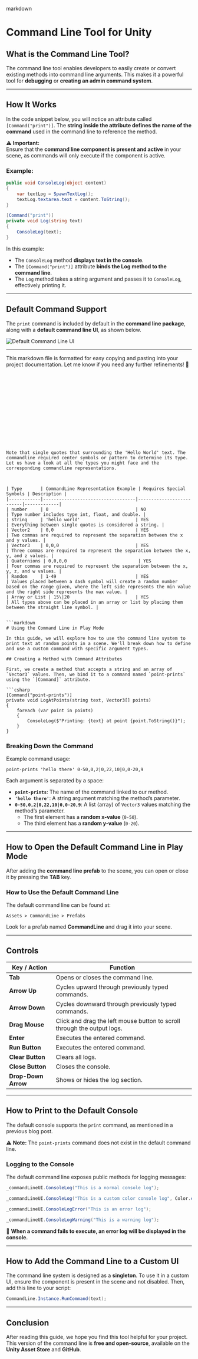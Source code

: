 
markdown
# Command Line Tool for Unity

## What is the Command Line Tool?

The command line tool enables developers to easily create or convert existing methods into command line arguments. This makes it a powerful tool for **debugging** or **creating an admin command system**.

---

## How It Works

In the code snippet below, you will notice an attribute called `[Command("print")]`. The **string inside the attribute defines the name of the command** used in the command line to reference the method.

⚠ **Important:**  
Ensure that the **command line component is present and active** in your scene, as commands will only execute if the component is active.

### Example:

```csharp
public void ConsoleLog(object content)
{
    var textLog = SpawnTextLog();
    textLog.textarea.text = content.ToString();
}

[Command("print")]
private void Log(string text)
{
    ConsoleLog(text);
}
```

In this example:

- The `ConsoleLog` method **displays text in the console**.
- The `[Command("print")]` attribute **binds the Log method to the command line**.
- The `Log` method takes a string argument and passes it to `ConsoleLog`, effectively printing it.

---

## Default Command Support

The `print` command is included by default in the **command line package**, along with a **default command line UI**, as shown below.

![Default Command Line UI](#)

---

This markdown file is formatted for easy copying and pasting into your project documentation. Let me know if you need any further refinements! 🚀
```















Note that single quotes that surrounding the 'Hello World' text. The commandline required center symbols or pattern to determine its type. Let us have a look at all the types you might face and the corresponding commandline representations.



| Type       | CommandLine Representation Example | Requires Special Symbols | Description |
|------------|-----------------------------------|--------------------------|-------------|
| number     | 0                                 | NO                       | Type number includes type int, float, and double. |
| string     | 'hello world'                     | YES                      | Everything between single quotes is considered a string. |
| Vector2    | 0,0                               | YES                      | Two commas are required to represent the separation between the x and y values. |
| Vector3    | 0,0,0                             | YES                      | Three commas are required to represent the separation between the x, y, and z values. |
| Quaternions | 0,0,0,0                           | YES                      | Four commas are required to represent the separation between the x, y, z, and w values. |
| Random     | 1-49                              | YES                      | Values placed between a dash symbol will create a random number based on the range given, where the left side represents the min value and the right side represents the max value. |
| Array or List | 15\|20                         | YES                      | All types above can be placed in an array or list by placing them between the straight line symbol. |


```markdown
# Using the Command Line in Play Mode

In this guide, we will explore how to use the command line system to print text at random points in a scene. We'll break down how to define and use a custom command with specific argument types.

## Creating a Method with Command Attributes

First, we create a method that accepts a string and an array of `Vector3` values. Then, we bind it to a command named `point-prints` using the `[Command]` attribute.

```csharp
[Command("point-prints")]
private void LogAtPoints(string text, Vector3[] points)
{
    foreach (var point in points)
    {
        ConsoleLog($"Printing: {text} at point {point.ToString()}");
    }
}
```

### Breaking Down the Command

Example command usage:

```plaintext
point-prints 'hello there' 0-50,0,2|0,22,10|0,0-20,9
```

Each argument is separated by a space:

- **`point-prints`**: The name of the command linked to our method.
- **`'hello there'`**: A string argument matching the method’s parameter.
- **`0-50,0,2|0,22,10|0,0-20,9`**: A list (array) of `Vector3` values matching the method’s parameter.  
  - The first element has a **random x-value** (`0-50`).
  - The third element has a **random y-value** (`0-20`).

---

## How to Open the Default Command Line in Play Mode

After adding the **command line prefab** to the scene, you can open or close it by pressing the **TAB** key.

### How to Use the Default Command Line

The default command line can be found at:

```
Assets > CommandLine > Prefabs
```

Look for a prefab named **CommandLine** and drag it into your scene.

---

## Controls

| Key / Action     | Function |
|------------------|----------|
| **Tab**         | Opens or closes the command line. |
| **Arrow Up**    | Cycles upward through previously typed commands. |
| **Arrow Down**  | Cycles downward through previously typed commands. |
| **Drag Mouse**  | Click and drag the left mouse button to scroll through the output logs. |
| **Enter**       | Executes the entered command. |
| **Run Button**  | Executes the entered command. |
| **Clear Button** | Clears all logs. |
| **Close Button** | Closes the console. |
| **Drop-Down Arrow** | Shows or hides the log section. |

---

## How to Print to the Default Console

The default console supports the `print` command, as mentioned in a previous blog post.

⚠ **Note:** The `point-prints` command does not exist in the default command line.

### Logging to the Console

The default command line exposes public methods for logging messages:

```csharp
_commandLineUI.ConsoleLog("This is a normal console log");

_commandLineUI.ConsoleLog("This is a custom color console log", Color.cyan);

_commandLineUI.ConsoleLogError("This is an error log");

_commandLineUI.ConsoleLogWarning("This is a warning log");
```

🚨 **When a command fails to execute, an error log will be displayed in the console.**

---

## How to Add the Command Line to a Custom UI

The command line system is designed as a **singleton**. To use it in a custom UI, ensure the component is present in the scene and not disabled. Then, add this line to your script:

```csharp
CommandLine.Instance.RunCommand(text);
```

---

## Conclusion

After reading this guide, we hope you find this tool helpful for your project. This version of the command line is **free and open-source**, available on the **Unity Asset Store** and **GitHub**.

